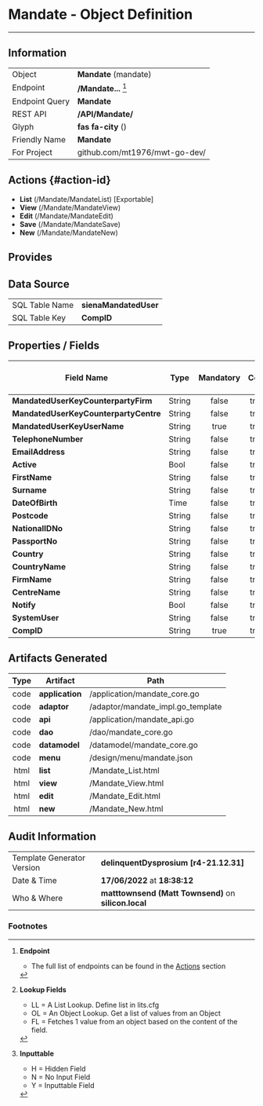 # **Mandate** - Object Definition
---
##  Information
|   |   |
|---|---|
|Object         |**Mandate** (mandate) |
|Endpoint 	    |**/Mandate...** [^1]|
|Endpoint Query |**Mandate**|
|REST API|**/API/Mandate/**|
Glyph|**fas fa-city** ()
Friendly Name|**Mandate**|
|For Project    |github.com/mt1976/mwt-go-dev/|

##  Actions {#action-id}
* **List** (/Mandate/MandateList) [Exportable]
* **View** (/Mandate/MandateView)
* **Edit** (/Mandate/MandateEdit)
* **Save** (/Mandate/MandateSave)
* **New** (/Mandate/MandateNew)








##  Provides







##  Data Source 
|   |   |
|---|---|
SQL Table Name       | **sienaMandatedUser**
SQL Table Key | **CompID**



##  Properties / Fields
| Field Name| Type | Mandatory | Core | Virtual | Overide | Lookup [^2]| Lookup Object      | Lookup Field Source         | Lookup Return Value                | Inputable [^3]|DB Column|Default Value| No Change | Callout | Internal | Display | Mask |
| -- | --  | :--: | :--: | :--: |:--: |:--: |:--: |-- |-- |:--: |-- | --| :--: | :--: | :--: | -- | -- |
|**MandatedUserKeyCounterpartyFirm**|String|false|true|false|false|OL|Firm|MandatedUserKeyCounterpartyFirm|FullName|N|MandatedUserKeyCounterpartyFirm||true|false|false|text||
|**MandatedUserKeyCounterpartyCentre**|String|false|true|false|false|OL|Centre|MandatedUserKeyCounterpartyCentre|Name|N|MandatedUserKeyCounterpartyCentre||true|false|false|text||
|**MandatedUserKeyUserName**|String|true|true|false|false|||||Y|MandatedUserKeyUserName||false|false|false|text||
|**TelephoneNumber**|String|false|true|false|true|||||Y|TelephoneNumber||false|false|false|tel||
|**EmailAddress**|String|false|true|false|true|||||Y|EmailAddress||false|false|false|email||
|**Active**|Bool|false|true|false|false|LL|tf|||Y|Active|True|false|false|false|text||
|**FirstName**|String|false|true|false|false|||||Y|FirstName||false|false|false|text||
|**Surname**|String|false|true|false|false|||||Y|Surname||false|false|false|text||
|**DateOfBirth**|Time|false|true|false|true|||||Y|DateOfBirth||false|false|false|date||
|**Postcode**|String|false|true|false|false|||||Y|Postcode||false|false|false|text||
|**NationalIDNo**|String|false|true|false|false|||||Y|NationalIDNo||false|false|false|text||
|**PassportNo**|String|false|true|false|false|||||Y|PassportNo||false|false|false|text||
|**Country**|String|false|true|false|false|OL|Country|Country|Name|N|Country||false|false|false|text||
|**CountryName**|String|false|true|false|false|||||Y|CountryName||false|false|false|text||
|**FirmName**|String|false|true|false|false|||||Y|FirmName||false|false|false|text||
|**CentreName**|String|false|true|false|false|||||Y|CentreName||false|false|false|text||
|**Notify**|Bool|false|true|false|false|LL|tf|||Y|Notify|True|false|false|false|text||
|**SystemUser**|String|false|true|false|false|||||Y|SystemUser||false|false|false|text||
|**CompID**|String|true|true|false|false|||||Y|CompID||false|false|false|text||


##  Artifacts Generated
| Type | Artifact | Path|
| :--: | -- | -- |
| code | **application** | /application/mandate_core.go |
| code | **adaptor** | /adaptor/mandate_impl.go_template |
| code | **api** | /application/mandate_api.go |
| code | **dao** | /dao/mandate_core.go |
| code | **datamodel** | /datamodel/mandate_core.go |
| code | **menu** | /design/menu/mandate.json |
| html | **list** | /Mandate_List.html |
| html | **view** | /Mandate_View.html |
| html | **edit** | /Mandate_Edit.html |
| html | **new** | /Mandate_New.html |


## Audit Information
|   |   |
|---|---|
Template Generator Version   | **delinquentDysprosium [r4-21.12.31]**
Date & Time		     | **17/06/2022** at **18:38:12**
Who & Where		     | **matttownsend (Matt Townsend)** on **silicon.local**

### Footnotes
[^1]: **Endpoint**
    * The full list of endpoints can be found in the [Actions](#action-id) section
[^2]: **Lookup Fields**
    * LL = A List Lookup. Define list in lits.cfg
    * OL = An Object Lookup. Get a list of values from an Object
    * FL = Fetches 1 value from an object based on the content of the field. 
[^3]: **Inputtable**   
    * H = Hidden Field
    * N = No Input Field
    * Y = Inputtable Field